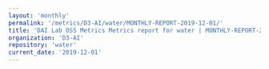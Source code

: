 ```yaml
---
layout: 'monthly'
permalink: '/metrics/D3-AI/water/MONTHLY-REPORT-2019-12-01/'
title: 'DAI Lab OSS Metrics Metrics report for water | MONTHLY-REPORT-2019-12-01'
organization: 'D3-AI'
repository: 'water'
current_date: '2019-12-01'
---
```

